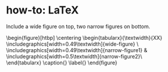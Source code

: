 # how-to: LaTeX

Include a wide figure on top, two narrow figures on bottom.

\begin{figure}[htbp]
		\centering
	\begin{tabularx}{\textwidth}{XX}
		\includegraphics[width=0.49\textwidth]{wide-figure}  \\
		\includegraphics[width=0.49\textwidth]{narrow-figure1} &
		\includegraphics[width=0.5\textwidth]{narrow-figure2}\\		
	\end{tabularx}
	\caption{}
	\label{}
\end{figure}
```
